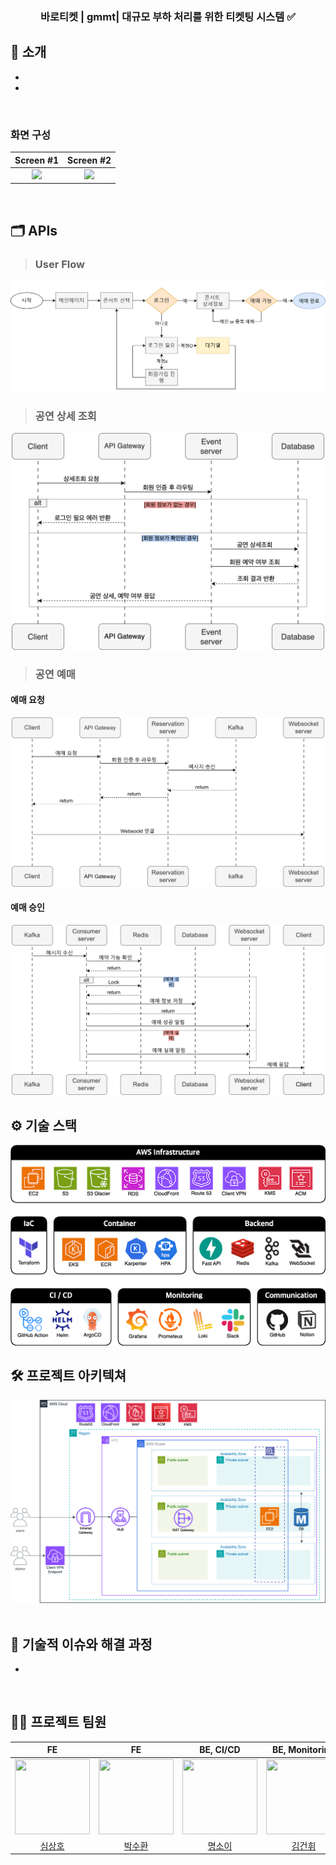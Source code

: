 <div align="center">

### 바로티켓 | gmmt| 대규모 부하 처리를 위한 티켓팅 시스템 ✅

</div> 

## 📝 소개
>

- 
- 
<br />


### 화면 구성
|Screen #1|Screen #2|
|:---:|:---:|
|<img src="#" width="400"/>|<img src="#" width="400"/>|

<br />

## 🗂️ APIs

> ### User Flow
<div align="center"><img src="../image/userflow.png"/></div> 

> ### 공연 상세 조회
<div align="center"><img src="../image/공연상세조회.png" width="500"/></div> 

> ### 공연 예매
#### 예매 요청
<div align="center"><img src="../image/예매1.png" width="500"/></div> 

#### 예매 승인
<div align="center"><img src="../image/예매2.png" width="500"/></div> 

## ⚙ 기술 스택
<div align="center"><img src="../image/기술스택.png"/></div> 

## 🛠️ 프로젝트 아키텍쳐

<div align="center"><img src="../image/아키텍처.png"/></div> 

<br />

## 🤔 기술적 이슈와 해결 과정
- 


<br />

## 💁‍♂️ 프로젝트 팀원
|FE|FE|BE, CI/CD|BE, Monitoring|
|:---:|:---:|:---:|:---:|
|<img src="https://github.com/simsangho6448.png" width="120" height="120">|<img src="https://github.com/sh167603.png" width="120" height="120">|<img src="https://github.com/myeongsoyi.png" width="120" height="120">|<img src="https://github.com/kuni4210.png" width="120" height="120">|
|[심상호](https://github.com/simsangho6448)|[박수환](https://github.com/sh167603)|[명소이](https://github.com/myeongsoyi)|[김건휘](https://github.com/kuni4210)|
